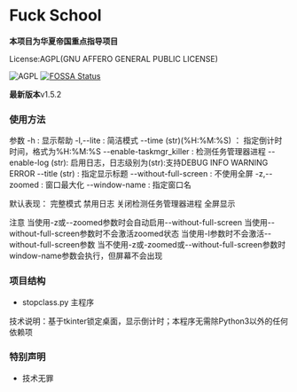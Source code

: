 # Fuck School
**本项目为华夏帝国重点指导项目** 

License:AGPL(GNU AFFERO GENERAL PUBLIC LICENSE)

![AGPL](https://www.gnu.org/graphics/agplv3-with-text-162x68.png)
[![FOSSA Status](https://app.fossa.com/api/projects/git%2Bgithub.com%2F123ABCDF11345%2Ffuck_school.svg?type=large)](https://app.fossa.com/projects/git%2Bgithub.com%2F123ABCDF11345%2Ffuck_school?ref=badge_large)

**最新版本**v1.5.2

### 使用方法 

参数 
-h : 显示帮助 
-l,--lite : 简洁模式 
--time (str)(%H:%M:%S) ： 指定倒计时时间，格式为%H:%M:%S 
--enable-taskmgr_killer : 检测任务管理器进程 
--enable-log (str): 启用日志，日志级别为(str):支持DEBUG INFO WARNING ERROR 
--title (str) : 指定显示标题 
--without-full-screen : 不使用全屏 
-z,--zoomed : 窗口最大化 
--window-name : 指定窗口名 

默认表现：
  完整模式 
  禁用日志 
  关闭检测任务管理器进程 
  全屏显示 

注意 
  当使用-z或--zoomed参数时会自动启用--without-full-screen 
  当使用--without-full-screen参数时不会激活zoomed状态 
  当使用-l参数时不会激活--without-full-screen参数 
  当不使用-z或-zoomed或--without-full-screen参数时window-name参数会执行，但屏幕不会出现 

### 项目结构  
- stopclass.py 主程序

技术说明：基于tkinter锁定桌面，显示倒计时；本程序无需除Python3以外的任何依赖项

### 特别声明
- 技术无罪
